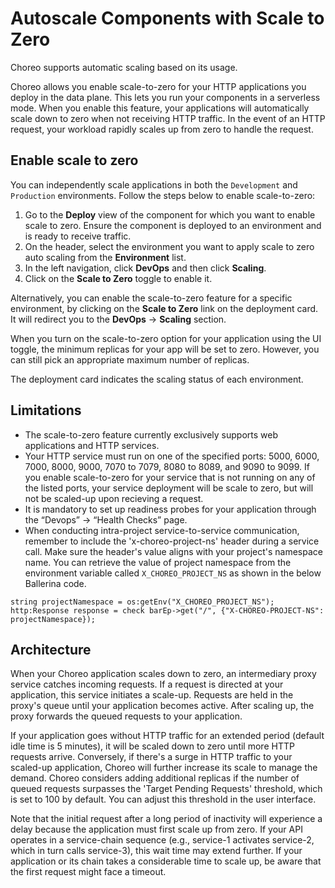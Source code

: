 # Autoscale Components with Scale to Zero
	
Choreo supports automatic scaling based on its usage. 

Choreo allows you enable scale-to-zero for your HTTP applications you deploy in the data plane. This lets you run your components in a serverless mode. When you enable this feature, your applications will automatically scale down to zero when not receiving HTTP traffic. In the event of an HTTP request, your workload rapidly scales up from zero to handle the request.

## Enable scale to zero

You can independently scale applications in both the `Development` and `Production` environments. Follow the steps below to enable scale-to-zero:

1. Go to the **Deploy** view of the component for which you want to enable scale to zero. Ensure the component is deployed to an environment and is ready to receive traffic. 
2. On the header, select the environment you want to apply scale to zero auto scaling from the **Environment** list.
2. In the left navigation, click **DevOps** and then click **Scaling**.
3. Click on the **Scale to Zero** toggle to enable it. 

Alternatively, you can enable the scale-to-zero feature for a specific environment, by clicking on the **Scale to Zero** link on the deployment card. It will redirect you to the **DevOps** -> **Scaling** section.

When you turn on the scale-to-zero option for your application using the UI toggle, the minimum replicas for your app will be set to zero. However, you can still pick an appropriate maximum number of replicas. 

The deployment card indicates the scaling status of each environment. 

## Limitations

- The scale-to-zero feature currently exclusively supports web applications and HTTP services.
- Your HTTP service must run on one of the specified ports: 5000, 6000, 7000, 8000, 9000, 7070 to 7079, 8080 to 8089, and 9090 to 9099. If you enable scale-to-zero for your service that is not running on any of the listed ports, your service deployment will be scale to zero, but will not be scaled-up upon recieving a request.
- It is mandatory to set up readiness probes for your application through the “Devops” -> “Health Checks” page.
- When conducting intra-project service-to-service communication, remember to include the 'x-choreo-project-ns' header during a service call. Make sure the header's value aligns with your project's namespace name. You can retrieve the value of project namespace from the environment variable called `X_CHOREO_PROJECT_NS` as shown in the below Ballerina code.
```
string projectNamespace = os:getEnv("X_CHOREO_PROJECT_NS");
http:Response response = check barEp->get("/", {"X-CHOREO-PROJECT-NS": projectNamespace});
```

## Architecture 

When your Choreo application scales down to zero, an intermediary proxy service catches incoming requests. If a request is directed at your application, this service initiates a scale-up. Requests are held in the proxy's queue until your application becomes active. After scaling up, the proxy forwards the queued requests to your application. 

If your application goes without HTTP traffic for an extended period (default idle time is 5 minutes), it will be scaled down to zero until more HTTP requests arrive. Conversely, if there's a surge in HTTP traffic to your scaled-up application, Choreo will further increase its scale to manage the demand. Choreo considers adding additional replicas if the number of queued requests surpasses the 'Target Pending Requests' threshold, which is set to 100 by default. You can adjust this threshold in the user interface. 

Note that the initial request after a long period of inactivity will experience a delay because the application must first scale up from zero. If your API operates in a service-chain sequence (e.g., service-1 activates service-2, which in turn calls service-3), this wait time may extend further. If your application or its chain takes a considerable time to scale up, be aware that the first request might face a timeout.







